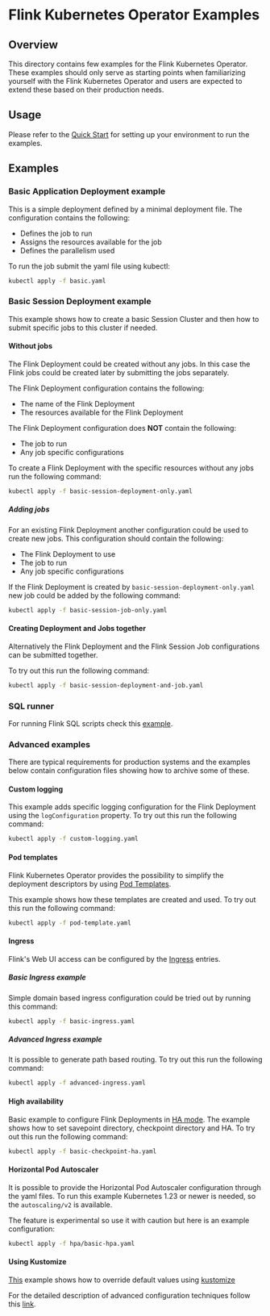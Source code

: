 <!--
Licensed to the Apache Software Foundation (ASF) under one
or more contributor license agreements.  See the NOTICE file
distributed with this work for additional information
regarding copyright ownership.  The ASF licenses this file
to you under the Apache License, Version 2.0 (the
"License"); you may not use this file except in compliance
with the License.  You may obtain a copy of the License at

  http://www.apache.org/licenses/LICENSE-2.0

Unless required by applicable law or agreed to in writing,
software distributed under the License is distributed on an
"AS IS" BASIS, WITHOUT WARRANTIES OR CONDITIONS OF ANY
KIND, either express or implied.  See the License for the
specific language governing permissions and limitations
under the License.
-->

# Flink Kubernetes Operator Examples

## Overview

This directory contains few examples for the Flink Kubernetes Operator.
These examples should only serve as starting points when familiarizing yourself with the
Flink Kubernetes Operator and users are expected to extend these based on their production needs.

## Usage

Please refer to the [Quick Start](https://nightlies.apache.org/flink/flink-kubernetes-operator-docs-main/docs/try-flink-kubernetes-operator/quick-start)
for setting up your environment to run the examples.

## Examples

### Basic Application Deployment example

This is a simple deployment defined by a minimal deployment file.
The configuration contains the following:
- Defines the job to run
- Assigns the resources available for the job
- Defines the parallelism used

To run the job submit the yaml file using kubectl:
```bash
kubectl apply -f basic.yaml
```

### Basic Session Deployment example

This example shows how to create a basic Session Cluster and then how to submit specific jobs to this cluster if needed.

#### Without jobs 

The Flink Deployment could be created without any jobs.
In this case the Flink jobs could be created later by submitting the jobs
separately.

The Flink Deployment configuration contains the following:
- The name of the Flink Deployment
- The resources available for the Flink Deployment

The Flink Deployment configuration does __NOT__ contain the following:
- The job to run
- Any job specific configurations

To create a Flink Deployment with the specific resources without any jobs run the following command:
```bash
kubectl apply -f basic-session-deployment-only.yaml
```

##### Adding jobs

For an existing Flink Deployment another configuration could be used to create new jobs.
This configuration should contain the following:
- The Flink Deployment to use
- The job to run
- Any job specific configurations

If the Flink Deployment is created by `basic-session-deployment-only.yaml` new job could be added
by the following command:
```bash
kubectl apply -f basic-session-job-only.yaml
```

#### Creating Deployment and Jobs together

Alternatively the Flink Deployment and the Flink Session Job configurations can be submitted together.

To try out this run the following command:
```bash
kubectl apply -f basic-session-deployment-and-job.yaml
```

### SQL runner

For running Flink SQL scripts check this [example](flink-sql-runner-example/README.md).

### Advanced examples

There are typical requirements for production systems and the examples below contain configuration files
showing how to archive some of these.

#### Custom logging

This example adds specific logging configuration for the Flink Deployment using the
`logConfiguration` property. To try out this run the following command:
```bash
kubectl apply -f custom-logging.yaml
```

#### Pod templates

Flink Kubernetes Operator provides the possibility to simplify the deployment descriptors by using
[Pod Templates](https://nightlies.apache.org/flink/flink-kubernetes-operator-docs-main/docs/custom-resource/pod-template/).

This example shows how these templates are created and used. To try out this run the following command:
```bash
kubectl apply -f pod-template.yaml
```

#### Ingress

Flink's Web UI access can be configured by the
[Ingress](https://nightlies.apache.org/flink/flink-kubernetes-operator-docs-main/docs/operations/ingress/)
entries.

##### Basic Ingress example

Simple domain based ingress configuration could be tried out by running this command:
```bash
kubectl apply -f basic-ingress.yaml
```

##### Advanced Ingress example

It is possible to generate path based routing. To try out this run the following command:
```bash
kubectl apply -f advanced-ingress.yaml
```

#### High availability

Basic example to configure Flink Deployments in
[HA mode](https://nightlies.apache.org/flink/flink-docs-release-1.15/docs/deployment/ha/overview/).
The example shows how to set savepoint directory, checkpoint directory and HA. To try out this run the following command:
```bash
kubectl apply -f basic-checkpoint-ha.yaml
```

#### Horizontal Pod Autoscaler

It is possible to provide the Horizontal Pod Autoscaler configuration through the yaml files.
To run this example Kubernetes 1.23 or newer is needed, so the `autoscaling/v2` is available.

The feature is experimental so use it with caution but here is an example configuration:
```bash
kubectl apply -f hpa/basic-hpa.yaml
```

#### Using Kustomize

[This](kustomize) example shows
how to override default values using [kustomize](https://kustomize.io/)

For the detailed description of advanced configuration techniques follow this 
[link](https://nightlies.apache.org/flink/flink-kubernetes-operator-docs-main/docs/operations/helm/#advanced-customization-techniques).

